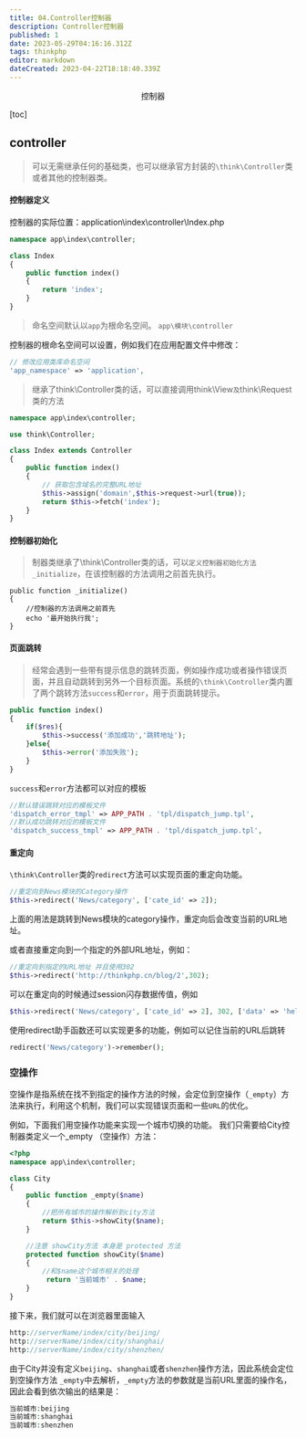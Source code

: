 ```yaml
---
title: 04.Controller控制器
description: Controller控制器
published: 1
date: 2023-05-29T04:16:16.312Z
tags: thinkphp
editor: markdown
dateCreated: 2023-04-22T18:18:40.339Z
---
```


<center>控制器</center>

[toc]

## controller

> 可以无需继承任何的基础类，也可以继承官方封装的`\think\Controller`类或者其他的控制器类。



#### 控制器定义

控制器的实际位置：application\index\controller\Index.php

```php
namespace app\index\controller;

class Index 
{
    public function index()
    {
        return 'index';
    }
}
```

> 命名空间默认以`app`为根命名空间。 `app\模块\controller`



控制器的根命名空间可以设置，例如我们在应用配置文件中修改：

```php
// 修改应用类库命名空间
'app_namespace' => 'application',
```



> 继承了think\Controller类的话，可以直接调用think\View`及`think\Request类的方法

```php
namespace app\index\controller;

use think\Controller;

class Index extends Controller
{
    public function index()
    {
        // 获取包含域名的完整URL地址
        $this->assign('domain',$this->request->url(true));
        return $this->fetch('index');
    }
}
```



#### 控制器初始化

> 制器类继承了\think\Controller类的话，可以`定义控制器初始化方法_initialize`，在该控制器的方法调用之前首先执行。

```
public function _initialize()
{
	//控制器的方法调用之前首先
	echo '最开始执行我';
}
```



#### 页面跳转

> 经常会遇到一些带有提示信息的跳转页面，例如操作成功或者操作错误页面，并且自动跳转到另外一个目标页面。系统的`\think\Controller`类内置了两个跳转方法`success`和`error`，用于页面跳转提示。

```php
public function index()
{	
    if($res){
        $this->success('添加成功','跳转地址');
	}else{
        $this->error('添加失败');
    }
}
```

`success`和`error`方法都可以对应的模板

```php
//默认错误跳转对应的模板文件
'dispatch_error_tmpl' => APP_PATH . 'tpl/dispatch_jump.tpl',
//默认成功跳转对应的模板文件
'dispatch_success_tmpl' => APP_PATH . 'tpl/dispatch_jump.tpl',
```



#### 重定向

`\think\Controller`类的`redirect`方法可以实现页面的重定向功能。

```php
//重定向到News模块的Category操作
$this->redirect('News/category', ['cate_id' => 2]);
```

上面的用法是跳转到News模块的category操作，重定向后会改变当前的URL地址。

或者直接重定向到一个指定的外部URL地址，例如：

```php
//重定向到指定的URL地址 并且使用302
$this->redirect('http://thinkphp.cn/blog/2',302);
```

可以在重定向的时候通过session闪存数据传值，例如

```php
$this->redirect('News/category', ['cate_id' => 2], 302, ['data' => 'hello']);
```

使用redirect助手函数还可以实现更多的功能，例如可以记住当前的URL后跳转

```php
redirect('News/category')->remember();
```



### 空操作

空操作是指系统在找不到指定的操作方法的时候，会定位到空操作（`_empty`）方法来执行，利用这个机制，我们可以实现错误页面和一些`URL`的优化。

例如，下面我们用空操作功能来实现一个城市切换的功能。 我们只需要给City控制器类定义一个_empty （空操作）方法：

```php
<?php
namespace app\index\controller;

class City 
{
    public function _empty($name)
    {
        //把所有城市的操作解析到city方法
        return $this->showCity($name);
    }

    //注意 showCity方法 本身是 protected 方法
    protected function showCity($name)
    {
        //和$name这个城市相关的处理
         return '当前城市' . $name;
    }
}
```

接下来，我们就可以在浏览器里面输入

```php
http://serverName/index/city/beijing/
http://serverName/index/city/shanghai/
http://serverName/index/city/shenzhen/
```

由于City并没有定义`beijing`、`shanghai`或者`shenzhen`操作方法，因此系统会定位到空操作方法 `_empty`中去解析，`_empty`方法的参数就是当前URL里面的操作名，因此会看到依次输出的结果是：

```php
当前城市:beijing
当前城市:shanghai
当前城市:shenzhen
```











